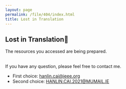 ```yaml
---
layout: page
permalink: /file/404/index.html
title: Lost in Translation
---
```


## Lost in Translation🍺

The resources you accessed are being prepared. 

<br>If you have any question, please feel free to contact me.

- First choice: hanlin.cai@ieee.org
- Second choice: HANLIN.CAI.2021@MUMAIL.IE

<br>
